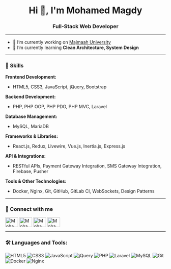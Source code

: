 <h1 align="center">Hi 👋, I'm Mohamed Magdy</h1>
<h3 align="center">Full-Stack Web Developer</h3>
<hr/>

- 🔭 I’m currently working on [Majmaah University](https://www.mu.edu.sa/en)
- 🌱 I’m currently learning **Clean Architecture, System Design**

<hr/>

### 💼 Skills
**Frontend Development:**
- HTML5, CSS3, JavaScript, jQuery, Bootstrap

**Backend Development:**
- PHP, PHP OOP, PHP PDO, PHP MVC, Laravel

**Database Management:**
- MySQL, MariaDB

**Frameworks & Libraries:**
- React.js, Redux, Livewire, Vue.js, Inertia.js, Express.js

**API & Integrations:**
- RESTful APIs, Payment Gateway Integration, SMS Gateway Integration, Firebase, Pusher

**Tools & Other Technologies:**
- Docker, Nginx, Git, GitHub, GitLab CI, WebSockets, Design Patterns

<hr/>

### 🤝 Connect with me
<p align="left">
<a href="https://www.linkedin.com/in/mohamed-magdy-50a08a233/" target="blank"><img align="center" src="https://raw.githubusercontent.com/rahuldkjain/github-profile-readme-generator/master/src/images/icons/Social/linked-in-alt.svg" alt="Mohamed Magdy" height="30" width="40" /></a>
<a href="https://web.facebook.com/MohamedMagdy9191/" target="blank"><img align="center" src="https://raw.githubusercontent.com/rahuldkjain/github-profile-readme-generator/master/src/images/icons/Social/facebook.svg" alt="Mohamed Magdy" height="30" width="40" /></a>
<a href="https://stackoverflow.com/users/22239815/mohamed-magdy" target="blank"><img align="center" src="https://raw.githubusercontent.com/rahuldkjain/github-profile-readme-generator/master/src/images/icons/Social/stack-overflow.svg" alt="Mohamed Magdy" height="30" width="40" /></a>
<a href="mailto: mohamedmagdy2891@gmail.com" target="blank"><img align="center" src="https://www.svgrepo.com/download/223047/gmail.svg" alt="Mohamed Magdy" height="30" width="40" /></a>
</p>

<hr/>

### 🛠️ Languages and Tools:
<p align="left">
<img src="https://img.shields.io/badge/html5-%23E34F26.svg?style=for-the-badge&logo=html5&logoColor=white" alt="HTML5"/>
<img src="https://img.shields.io/badge/css3-%231572B6.svg?style=for-the-badge&logo=css3&logoColor=white" alt="CSS3"/>
<img src="https://img.shields.io/badge/javascript-%23323330.svg?style=for-the-badge&logo=javascript&logoColor=%23F7DF1E" alt="JavaScript"/>
<img src="https://img.shields.io/badge/jquery-%230769AD.svg?style=for-the-badge&logo=jquery&logoColor=white" alt="jQuery"/>
<img src="https://img.shields.io/badge/php-%23777BB4.svg?style=for-the-badge&logo=php&logoColor=white" alt="PHP"/>
<img src="https://img.shields.io/badge/laravel-%23FF2D20.svg?style=for-the-badge&logo=laravel&logoColor=white" alt="Laravel"/>
<img src="https://img.shields.io/badge/mysql-%2300f.svg?style=for-the-badge&logo=mysql&logoColor=white" alt="MySQL"/>
<img src="https://img.shields.io/badge/git-%23F05033.svg?style=for-the-badge&logo=git&logoColor=white" alt="Git"/>
<img src="https://img.shields.io/badge/docker-%230db7ed.svg?style=for-the-badge&logo=docker&logoColor=white" alt="Docker"/>
<img src="https://img.shields.io/badge/nginx-%23009639.svg?style=for-the-badge&logo=nginx&logoColor=white" alt="Nginx"/>
</p>
